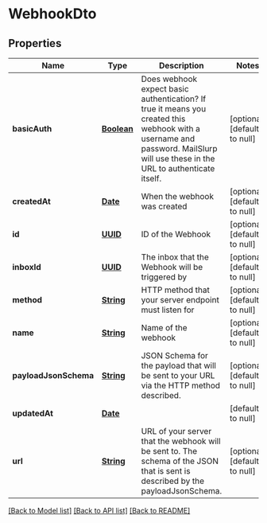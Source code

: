 # WebhookDto
## Properties

Name | Type | Description | Notes
------------ | ------------- | ------------- | -------------
**basicAuth** | [**Boolean**](boolean) | Does webhook expect basic authentication? If true it means you created this webhook with a username and password. MailSlurp will use these in the URL to authenticate itself. | [optional] [default to null]
**createdAt** | [**Date**](DateTime) | When the webhook was created | [optional] [default to null]
**id** | [**UUID**](UUID) | ID of the Webhook | [optional] [default to null]
**inboxId** | [**UUID**](UUID) | The inbox that the Webhook will be triggered by | [optional] [default to null]
**method** | [**String**](string) | HTTP method that your server endpoint must listen for | [optional] [default to null]
**name** | [**String**](string) | Name of the webhook | [optional] [default to null]
**payloadJsonSchema** | [**String**](string) | JSON Schema for the payload that will be sent to your URL via the HTTP method described. | [optional] [default to null]
**updatedAt** | [**Date**](DateTime) |  | [default to null]
**url** | [**String**](string) | URL of your server that the webhook will be sent to. The schema of the JSON that is sent is described by the payloadJsonSchema. | [optional] [default to null]

[[Back to Model list]](../README#documentation-for-models) [[Back to API list]](../README#documentation-for-api-endpoints) [[Back to README]](../README)

